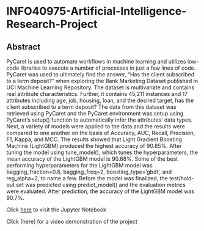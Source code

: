 # INFO40975-Artificial-Intelligence-Research-Project

## Abstract
PyCaret is used to automate workflows in machine learning and utilizes low-code libraries 
to execute a number of processes in just a few lines of code. PyCaret was used to ultimately 
find the answer, “Has the client subscribed to a term deposit?” when exploring the Bank Marketing
Dataset published in UCI Machine Learning Repository. The dataset is multivariate and contains 
real attribute characteristics. Further, it contains 45,211 instances and 17 attributes including
age, job, housing, loan, and the desired target, has the client subscribed to a term deposit? 
The data from this dataset was retrieved using PyCaret and the PyCaret environment was setup 
using PyCaret’s setup() function to automatically infer the attributes’ data types. Next, a 
variety of models were applied to the data and the results were compared to one another on the 
basis of Accuracy, AUC, Recall, Precision, F1, Kappa, and MCC. The results showed that Light 
Gradient Boosting Machine (LightGBM) produced the highest accuracy of 90.85%. After tuning the 
model using tune_model(), which tunes the hyperparameters, the mean accuracy of the LightGBM 
model is 90.68%. Some of the best performing hyperparameters for the LightGBM model was 
bagging_fraction=0.6, bagging_freq=2, boosting_type=’gbdt’, and reg_alpha=2, to name a few. 
Before the model was finalized, the test/hold-out set was predicted using predict_model() 
and the evaluation metrics were evaluated. After prediction, the accuracy of the LightGBM model 
was 90.7%.

Click [here](https://colab.research.google.com/drive/18BkZvbtPc_VNEg7HQzv8NZQ3eoKLGaKe?usp=sharing) to visit the Jupyter Notebook

Click [here] for a video demonstration of the project
